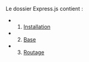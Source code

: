 Le dossier Express.js contient : 

*   1) [Installation](installation.md)

*   2) [Base](base.md)

*   3) [Routage](routage.md)